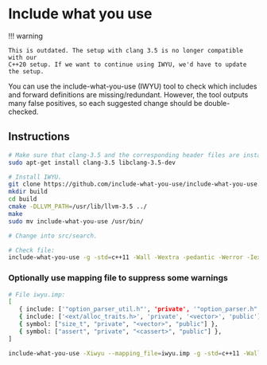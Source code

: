 # Include what you use

!!! warning
   
    This is outdated. The setup with clang 3.5 is no longer compatible with our
    C++20 setup. If we want to continue using IWYU, we'd have to update the setup.

You can use the include-what-you-use (IWYU) tool to check which includes
and forward definitions are missing/redundant. However, the tool outputs
many false positives, so each suggested change should be double-checked.

## Instructions

``` bash
# Make sure that clang-3.5 and the corresponding header files are installed.
sudo apt-get install clang-3.5 libclang-3.5-dev

# Install IWYU.
git clone https://github.com/include-what-you-use/include-what-you-use.git --branch clang_3.5
mkdir build
cd build
cmake -DLLVM_PATH=/usr/lib/llvm-3.5 ../
make
sudo mv include-what-you-use /usr/bin/

# Change into src/search.

# Check file:
include-what-you-use -g -std=c++11 -Wall -Wextra -pedantic -Werror -Iext -O3 -DNDEBUG -fomit-frame-pointer -c globals.cc -o .obj/globals.release.o
```

### Optionally use mapping file to suppress some warnings

``` bash
# File iwyu.imp:
[
   { include: ['"option_parser_util.h"', 'private', '"option_parser.h"', 'public'] },
   { include: ['<ext/alloc_traits.h>', 'private', '<vector>', 'public'] },
   { symbol: ["size_t", "private", "<vector>", "public"] },
   { symbol: ["assert", "private", "<cassert>", "public"] },
]

include-what-you-use -Xiwyu --mapping_file=iwyu.imp -g -std=c++11 -Wall -Wextra -pedantic -Werror -Iext -O3 -DNDEBUG -fomit-frame-pointer -c globals.cc -o .obj/globals.release.o
```
